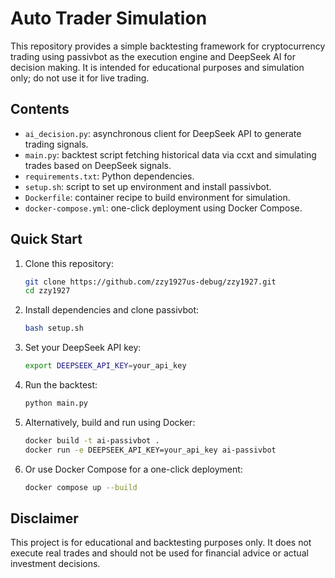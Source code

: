 # Auto Trader Simulation
This repository provides a simple backtesting framework for cryptocurrency trading using passivbot as the execution engine and DeepSeek AI for decision making. It is intended for educational purposes and simulation only; do not use it for live trading.

## Contents
- `ai_decision.py`: asynchronous client for DeepSeek API to generate trading signals.
- `main.py`: backtest script fetching historical data via ccxt and simulating trades based on DeepSeek signals.
- `requirements.txt`: Python dependencies.
- `setup.sh`: script to set up environment and install passivbot.
- `Dockerfile`: container recipe to build environment for simulation.
- `docker-compose.yml`: one-click deployment using Docker Compose.

## Quick Start

1. Clone this repository:
   ```bash
   git clone https://github.com/zzy1927us-debug/zzy1927.git
   cd zzy1927
   ```

2. Install dependencies and clone passivbot:
   ```bash
   bash setup.sh
   ```

3. Set your DeepSeek API key:
   ```bash
   export DEEPSEEK_API_KEY=your_api_key
   ```

4. Run the backtest:
   ```bash
   python main.py
   ```

5. Alternatively, build and run using Docker:
   ```bash
   docker build -t ai-passivbot .
   docker run -e DEEPSEEK_API_KEY=your_api_key ai-passivbot
   ```

6. Or use Docker Compose for a one-click deployment:
   ```bash
   docker compose up --build
   ```

## Disclaimer

This project is for educational and backtesting purposes only. It does not execute real trades and should not be used for financial advice or actual investment decisions.
